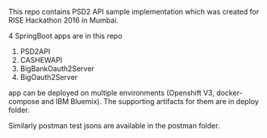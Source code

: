 This repo contains PSD2 API sample implementation which was created for RISE Hackathon 2016 in Mumbai.

4 SpringBoot apps are in this repo

1. PSD2API
2. CASHEWAPI
3. BigBankOauth2Server
4. BigOauth2Server

app can be deployed on multiple environments (Openshift V3, docker-compose and IBM Bluemix). The supporting artifacts for them are in deploy folder.

Similarly postman test jsons are available in the postman folder.
